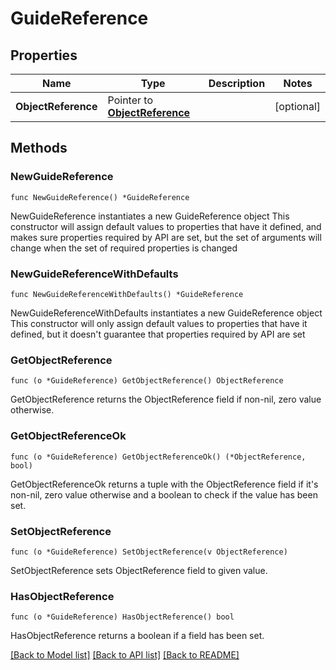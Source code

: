 # GuideReference

## Properties

Name | Type | Description | Notes
------------ | ------------- | ------------- | -------------
**ObjectReference** | Pointer to [**ObjectReference**](ObjectReference.md) |  | [optional] 

## Methods

### NewGuideReference

`func NewGuideReference() *GuideReference`

NewGuideReference instantiates a new GuideReference object
This constructor will assign default values to properties that have it defined,
and makes sure properties required by API are set, but the set of arguments
will change when the set of required properties is changed

### NewGuideReferenceWithDefaults

`func NewGuideReferenceWithDefaults() *GuideReference`

NewGuideReferenceWithDefaults instantiates a new GuideReference object
This constructor will only assign default values to properties that have it defined,
but it doesn't guarantee that properties required by API are set

### GetObjectReference

`func (o *GuideReference) GetObjectReference() ObjectReference`

GetObjectReference returns the ObjectReference field if non-nil, zero value otherwise.

### GetObjectReferenceOk

`func (o *GuideReference) GetObjectReferenceOk() (*ObjectReference, bool)`

GetObjectReferenceOk returns a tuple with the ObjectReference field if it's non-nil, zero value otherwise
and a boolean to check if the value has been set.

### SetObjectReference

`func (o *GuideReference) SetObjectReference(v ObjectReference)`

SetObjectReference sets ObjectReference field to given value.

### HasObjectReference

`func (o *GuideReference) HasObjectReference() bool`

HasObjectReference returns a boolean if a field has been set.


[[Back to Model list]](../README.md#documentation-for-models) [[Back to API list]](../README.md#documentation-for-api-endpoints) [[Back to README]](../README.md)


